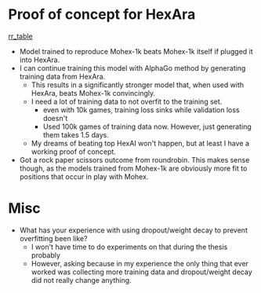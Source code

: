 # Proof of concept for HexAra
[rr_table](images/roundrobin_table.png)
+ Model trained to reproduce Mohex-1k beats Mohex-1k itself if plugged it into HexAra.
+ I can continue training this model with AlphaGo method by generating training data from HexAra.
	- This results in a significantly stronger model that, when used with HexAra, beats Mohex-1k convincingly.
	- I need a lot of training data to not overfit to the training set.
		* even with 10k games, training loss sinks while validation loss doesn't
		* Used 100k games of training data now. However, just generating them takes 1.5 days.
	- My dreams of beating top HexAI won't happen, but at least I have a working proof of concept.
+ Got a rock paper scissors outcome from roundrobin. This makes sense though, as the models trained from Mohex-1k are obviously more fit to positions that occur in play with Mohex.

# Misc
+ What has your experience with using dropout/weight decay to prevent overfitting been like?
	- I won't have time to do experiments on that during the thesis probably
	- However, asking because in my experience the only thing that ever worked was collecting more training data and dropout/weight decay did not really change anything.
